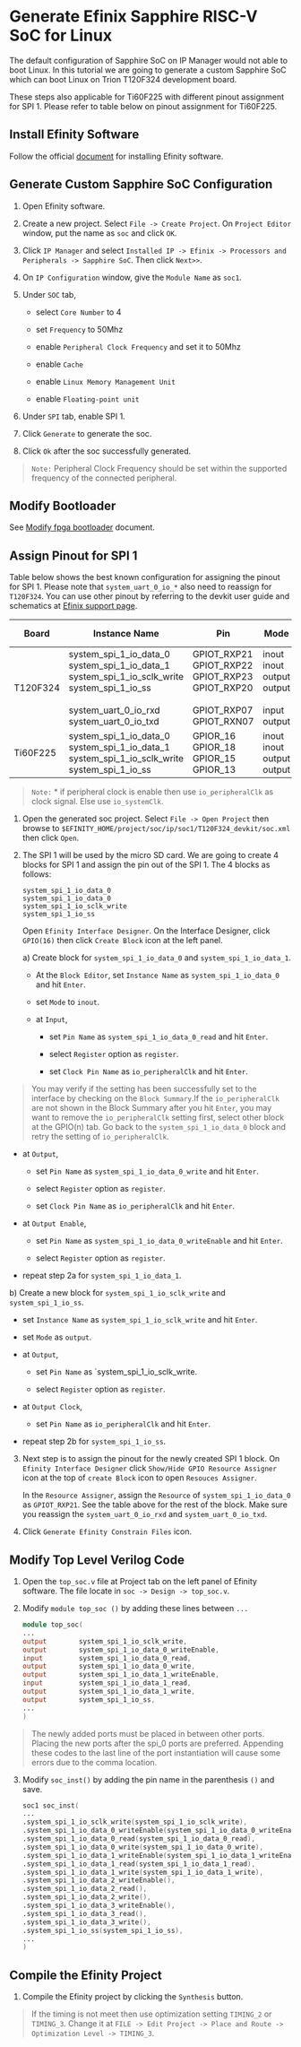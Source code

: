 # Generate Efinix Sapphire RISC-V SoC for Linux

The default configuration of Sapphire SoC on IP Manager would not able to boot Linux. In this tutorial we are going to generate a custom Sapphire SoC which can boot Linux on Trion T120F324 development board.

These steps also applicable for Ti60F225 with different pinout assignment for SPI 1. Please refer to table below on pinout assignment for Ti60F225.

## Install Efinity Software

Follow the official [document](https://www.efinixinc.com/docs/efinity-installation-v2.6.pdf) for installing Efinity software.

## Generate Custom Sapphire SoC Configuration

1. Open Efinity software.

2. Create a new project. Select `File -> Create Project`. On `Project Editor` window, put the name as `soc` and click `OK`.

3. Click `IP Manager` and select `Installed IP -> Efinix -> Processors and Peripherals -> Sapphire SoC`. Then click `Next>>`.

4. On `IP Configuration` window, give the `Module Name` as `soc1`.

5. Under `SOC` tab, 
   
   - select `Core Number` to 4
   
   - set `Frequency` to 50Mhz
   
   - enable `Peripheral Clock Frequency` and set it to 50Mhz
   
   - enable `Cache`
   
   - enable `Linux Memory Management Unit`
   
   - enable `Floating-point unit`

6. Under `SPI` tab, enable SPI 1.

7. Click `Generate` to generate the soc.

8. Click `Ok` after the soc successfully generated.

>`Note:` Peripheral Clock Frequency should be set within the supported frequency of the connected peripheral.

## Modify Bootloader

See [Modify fpga bootloader](modify_fpga_bootloader.md) document.

## Assign Pinout for SPI 1

Table below shows the best known configuration for assigning the pinout for SPI 1. Please note that `system_uart_0_io_*` also need to reassign for `T120F324`. You can use other pinout by referring to the devkit user guide and schematics at [Efinix support page](https://www.efinixinc.com/support/docs.php).

| Board    | Instance Name                                                                                                                                                  | Pin                                                                                              | Mode                                                            | I/O standard | Clock Signal                      |
| -------- | -------------------------------------------------------------------------------------------------------------------------------------------------------------- | ------------------------------------------------------------------------------------------------ | --------------------------------------------------------------- | ------------ | --------------------------------- |
| T120F324 | system_spi_1_io_data_0<br/>system_spi_1_io_data_1<br/>system_spi_1_io_sclk_write<br/>system_spi_1_io_ss<br/><br/>system_uart_0_io_rxd<br/>system_uart_0_io_txd | GPIOT_RXP21<br/>GPIOT_RXP22<br/>GPIOT_RXP23<br/>GPIOT_RXP20<br/><br/>GPIOT_RXP07<br/>GPIOT_RXN07 | inout<br/>inout<br/>output<br/>output<br/><br/>input<br/>output | 3.3 V LVCMOS | *io_peripheralClk or io_systemClk |
| Ti60F225 | system_spi_1_io_data_0<br/>system_spi_1_io_data_1<br/>system_spi_1_io_sclk_write<br/>system_spi_1_io_ss                                                        | GPIOR_16<br/>GPIOR_18<br/>GPIOR_15<br/>GPIOR_13                                                  | inout<br/>inout<br/>output<br/>output                           | 3.3 V LVCMOS | *io_peripheralClk or io_systemClk |

>`Note:` * if peripheral clock is enable then use `io_peripheralClk` as clock signal. Else use `io_systemClk`.

1. Open the generated soc project. Select `File -> Open Project` then browse to `$EFINITY_HOME/project/soc/ip/soc1/T120F324_devkit/soc.xml` then click `Open`.

2. The SPI 1 will be used by the micro SD card. We are going to create 4 blocks for SPI 1 and assign the pin out of the SPI 1. The 4 blocks as follows:
   
   ```
   system_spi_1_io_data_0
   system_spi_1_io_data_0
   system_spi_1_io_sclk_write
   system_spi_1_io_ss
   ```
   
   Open `Efinity Interface Designer`. On the Interface Designer, click `GPIO(16)` then click `Create Block` icon at the left panel.
   
   a) Create block for `system_spi_1_io_data_0` and `system_spi_1_io_data_1`.
   
   - At the `Block Editor`, set `Instance Name` as `system_spi_1_io_data_0` and hit `Enter`.
   
   - set `Mode` to `inout`.
   
   - at `Input`,
     
     - set `Pin Name` as `system_spi_1_io_data_0_read` and hit `Enter`.
     
     - select `Register` option as `register`.
     
     - set `Clock Pin Name` as `io_peripheralClk` and hit `Enter`.

> You may verify if the setting has been successfully set to the interface by checking on the `Block Summary`.If the `io_peripheralClk` are not shown in the Block Summary after you hit `Enter`, you may want to remove the `io_peripheralClk` setting first, select other block at the GPIO(n) tab. Go back to the `system_spi_1_io_data_0` block and retry the setting of `io_peripheralClk`. 

   - at `Output`,
     
     - set `Pin Name` as `system_spi_1_io_data_0_write` and hit `Enter`.
     
     - select `Register` option as `register`.
     
     - set `Clock Pin Name` as `io_peripheralClk` and hit `Enter`.
   
   - at `Output Enable`,
     
     - set `Pin Name` as `system_spi_1_io_data_0_writeEnable` and hit `Enter`.
     
     - select `Register` option as `register`.
   
   - repeat step 2a for `system_spi_1_io_data_1`.
   
   b) Create a new block for `system_spi_1_io_sclk_write` and `system_spi_1_io_ss`.
   
   - set `Instance Name` as `system_spi_1_io_sclk_write` and hit `Enter`.
   
   - set `Mode` as `output`.
   
   - at `Output`,
     
     - set `Pin Name` as `system_spi_1_io_sclk_write.
     
     - select `Register` option as `register`.
   
   - at `Output Clock`,
     
     - set `Pin Name` as `io_peripheralClk` and hit `Enter`.
   
   - repeat step 2b for `system_spi_1_io_ss`.

3. Next step is to assign the pinout for the newly created SPI 1 block. On `Efinity Interface Designer` click `Show/Hide GPIO Resource Assigner` icon at the top of `create Block` icon to open `Resouces Assigner`.
   
   In the `Resource Assigner`, assign the `Resource` of `system_spi_1_io_data_0` as `GPIOT_RXP21`. See the table above for the rest of the block. Make sure you reassign the `system_uart_0_io_rxd` and `system_uart_0_io_txd`.

4. Click `Generate Efinity Constrain Files` icon.

## Modify Top Level Verilog Code

1. Open the `top_soc.v` file at Project tab on the left panel of Efinity software. The file locate in `soc -> Design -> top_soc.v`.

2. Modify `module top_soc ()` by adding these lines between `...`
   
   ```verilog
   module top_soc(
   ...
   output        system_spi_1_io_sclk_write,
   output        system_spi_1_io_data_0_writeEnable,
   input         system_spi_1_io_data_0_read,
   output        system_spi_1_io_data_0_write,
   output        system_spi_1_io_data_1_writeEnable,
   input         system_spi_1_io_data_1_read,
   output        system_spi_1_io_data_1_write,
   output        system_spi_1_io_ss,
   ...
   )
   ```
>The newly added ports must be placed in between other ports. Placing the new ports after the spi_0 ports are preferred. Appending these codes to the last line of the port instantiation will cause some errors due to the comma location. 

3. Modify `soc_inst()` by adding the pin name in the parenthesis `()` and save.
   
   ```verilog
   soc1 soc_inst(
   ...
   .system_spi_1_io_sclk_write(system_spi_1_io_sclk_write),
   .system_spi_1_io_data_0_writeEnable(system_spi_1_io_data_0_writeEnable),
   .system_spi_1_io_data_0_read(system_spi_1_io_data_0_read),
   .system_spi_1_io_data_0_write(system_spi_1_io_data_0_write),
   .system_spi_1_io_data_1_writeEnable(system_spi_1_io_data_1_writeEnable),
   .system_spi_1_io_data_1_read(system_spi_1_io_data_1_read),
   .system_spi_1_io_data_1_write(system_spi_1_io_data_1_write),
   .system_spi_1_io_data_2_writeEnable(),
   .system_spi_1_io_data_2_read(),
   .system_spi_1_io_data_2_write(),
   .system_spi_1_io_data_3_writeEnable(),
   .system_spi_1_io_data_3_read(),
   .system_spi_1_io_data_3_write(),
   .system_spi_1_io_ss(system_spi_1_io_ss),
   ...
   )
   ```

## Compile the Efinity Project

1. Compile the Efinity project by clicking the `Synthesis` button. 
> If the timing is not meet then use optimization setting `TIMING_2` or `TIMING_3`. Change it at `FILE -> Edit Project -> Place and Route -> Optimization Level -> TIMING_3`.
